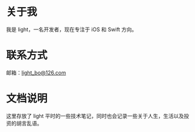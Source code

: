 # 关于我
我是 light，一名开发者，现在专注于 iOS 和 Swift 方向。

# 联系方式
邮箱：light_bo@126.com

# 文档说明
这里存放了 light 平时的一些技术笔记，同时也会记录一些关于人生，生活以及投资的胡言乱语。
